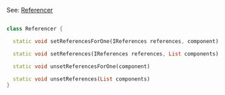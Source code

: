 
See: [Referencer](../../../toolkit_api/dart/commons/refer/referencer/)

```dart

class Referencer {

  static void setReferencesForOne(IReferences references, component)

  static void setReferences(IReferences references, List components)

  static void unsetReferencesForOne(component)

  static void unsetReferences(List components)
}

```

